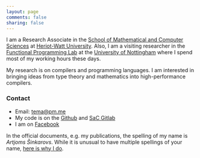 ```yaml
---
layout: page
comments: false
sharing: false
---
```



I am a Research Associate in the 
[School of Mathematical and Computer Sciences](http://www.macs.hw.ac.uk/)
at [Heriot-Watt University](https://www.hw.ac.uk/).  Also, I am a visiting researcher
in the [Functional Programming Lab](https://www.nottingham.ac.uk/research/groups/fp-lab/)
at the [University of Nottingham](https://www.nottingham.ac.uk/) where I
spend most of my working hours these days.

My research is on compilers and programming languages.  I
am interested in bringing ideas from type theory and mathematics into
high-performance compilers.

### Contact


* Email: <a href="mailto:tema@pm.me">tema@pm.me</a>
* My code is on the [Github](https://github.com/ashinkarov/) and [SaC Gitlab](https://gitlab.sac-home.org/public)
* I am on [Facebook](https://www.facebook.com/ashinkarov)

In the official documents, e.g. my publications, the spelling of my name is *Artjoms Šinkarovs*.
While it is unusual to have multiple spellings of your name, [here is why I do](/name.html).




<!--
My research focuses on high performance compilers for heterogeneous architectures.
Specifically, I am interested in SIMD style vectorisation of high-level 
languages.

## Some heading 2

During my research I was actively involved in [SaC](http://www.sac-home.org)
and [GNU GCC](http://gcc.gnu.org) development; I am still an active contributor
in both projects.  I have a strong interest in high performance compilers, 
runtime systems, type systems, etc.

Details of my work gets available in the publication section as soon as it gets
available.  If you have similar interests or have some suggestions regarding any
project I am involved, please do contact me.

### Teaching
During the last three years I was participating in the various courses at the
University of Hertfordshire and in the Heriot-Watt University.  Here is a page
that summarises the courses that I did.

### Other interests
Besides my main research focus I do enjoy well designed and well written 
software.  I do participate in a number of open-source projects fixing various
bugs and implementing missing features.  I also have a number of programs under
my github account which I find useful.

Non-technical interests include: cycling/hiking, jazz music, reading.
-->
